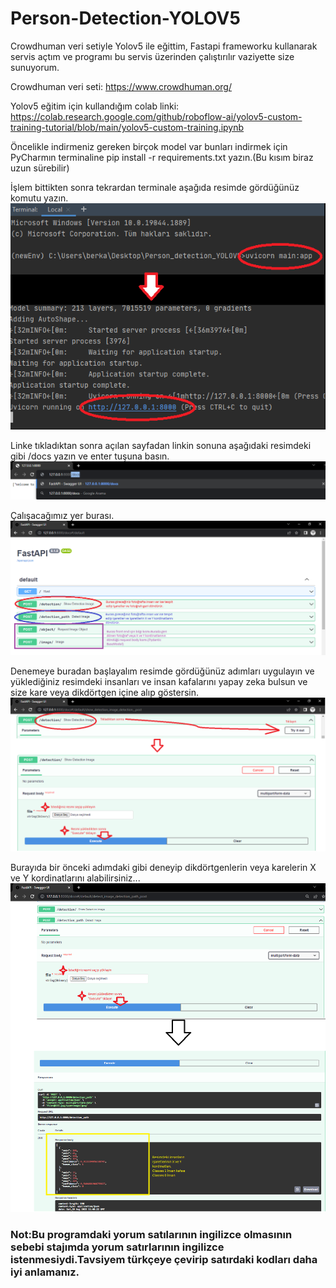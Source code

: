 # Person-Detection-YOLOV5
Crowdhuman veri setiyle Yolov5 ile eğittim, Fastapi frameworku kullanarak servis açtım ve programı bu servis üzerinden çalıştırılır vaziyette size sunuyorum.

Crowdhuman veri seti: https://www.crowdhuman.org/

Yolov5 eğitim için kullandığım colab linki: https://colab.research.google.com/github/roboflow-ai/yolov5-custom-training-tutorial/blob/main/yolov5-custom-training.ipynb

Öncelikle indirmeniz gereken birçok model var bunları indirmek için PyCharmın terminaline pip install -r requirements.txt yazın.(Bu kısım biraz uzun sürebilir)



İşlem bittikten sonra tekrardan terminale aşağıda resimde gördüğünüz komutu yazın.
![](User_guide/uvicorn.png)



Linke tıkladıktan sonra açılan sayfadan linkin sonuna aşağıdaki resimdeki gibi /docs yazın ve enter tuşuna basın.
![](User_guide/docs.png)



Çalışacağımız yer burası.
![](User_guide/fastapi_main.png)



Denemeye buradan başlayalım resimde gördüğünüz adımları uygulayın ve yüklediğiniz resimdeki insanları ve insan kafalarını yapay zeka bulsun ve size kare veya dikdörtgen içine alıp göstersin.
![](User_guide/Fastapi_using.png)



Burayıda bir önceki adımdaki gibi deneyip dikdörtgenlerin veya karelerin X ve Y kordinatlarını alabilirsiniz...
![](User_guide/Fastapi_using2.png)

### Not:Bu programdaki yorum satılarının ingilizce olmasının sebebi stajımda yorum satırlarının ingilizce istenmesiydi.Tavsiyem türkçeye çevirip satırdaki kodları daha iyi anlamanız.
